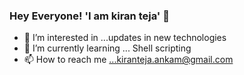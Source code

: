 ### Hey Everyone! 'I am kiran teja' 👋





- 👀 I’m interested in ...updates in new technologies
- 🌱 I’m currently learning ... Shell scripting
- 📫 How to reach me ...kiranteja.ankam@gmail.com



<!---
kiran3011/kiran3011 is a ✨ special ✨ repository because its `README.md` (this file) appears on your GitHub profile.
You can click the Preview link to take a look at your changes.
--->
